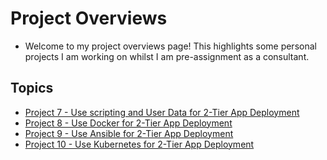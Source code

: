# Project Overviews

- Welcome to my project overviews page! This highlights some personal projects I am working on whilst I am pre-assignment as a consultant.

## Topics

- [Project 7 - Use scripting and User Data for 2-Tier App Deployment](/project_7/README.md)
- [Project 8 - Use Docker for 2-Tier App Deployment](/project_8/README.md)
- [Project 9 - Use Ansible for 2-Tier App Deployment](/project_9/README.md)
- [Project 10 - Use Kubernetes for 2-Tier App Deployment](/project_10/README.md)
